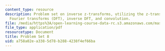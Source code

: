 ```yaml
---
content_type: resource
description: Problem set on inverse z-transforms, utilizing the z-transform, discrete
  Fourier transforms (DFT), inverse DFT, and convolution.
file: /media/https%3A/open-learning-course-data-rc.s3.amazonaws.com/mas-160-signals-systems-and-information-for-media-technology-fall-2007/a758a02ea3385d78b2884238f4ef66ba_ps8.pdf
file_type: application/pdf
resourcetype: Document
title: Problem Set 8
uid: a758a02e-a338-5d78-b288-4238f4ef66ba
---
```

